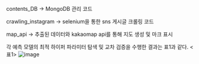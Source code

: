 contents_DB -> MongoDB 관리 코드

crawling_instagram -> selenium을 통한 sns 게시글 크롤링 코드

map_api -> 추출된 데이터와 kakaomap api를 통해 지도 생성 및 마크 표시

각 예측 모델의 최적 하이퍼 파라미터 탐색 및 교차 검증을 수행한 결과는 표1과 같다.
<표1>
![image](https://github.com/user-attachments/assets/58628933-90c9-4291-9a5d-3978afb38897)
